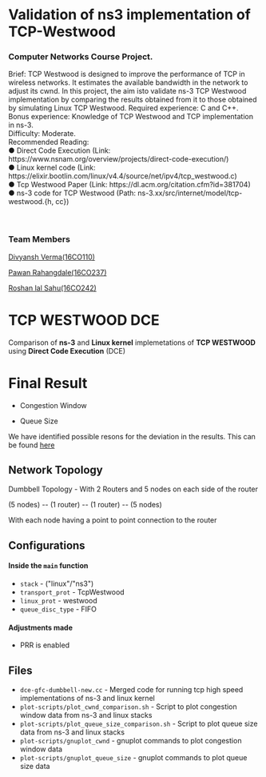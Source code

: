 # Validation of ns3 implementation of TCP-Westwood
<h3>Computer Networks Course Project.</h3>
Brief: TCP Westwood is designed to improve the performance of TCP in wireless networks. It estimates the available bandwidth in the network to adjust its cwnd. In this project, the aim isto validate ns-3 TCP Westwood implementation by comparing the results obtained from it to those obtained by simulating Linux TCP Westwood.
Required experience: C and C++. <br>
Bonus experience: Knowledge of TCP Westwood and TCP implementation in ns-3. <br>
Difficulty: Moderate.<br>
Recommended Reading: <br> ● Direct Code Execution (Link: https://www.nsnam.org/overview/projects/direct-code-execution/) <br>
● Linux kernel code (Link: https://elixir.bootlin.com/linux/v4.4/source/net/ipv4/tcp_westwood.c) <br>
● Tcp Westwood Paper (Link: ​https://dl.acm.org/citation.cfm?id=381704) <br>
● ns-3 code for TCP Westwood (Path: ns-3.xx/src/internet/model/tcp-westwood.{h, cc})
<br>
<br>
<br>
<h3>Team Members</h3>
<a href="https://github.com/failedcoder12/">Divyansh Verma(16CO110)</a><br>

<a href="https://github.com/PawanR730">Pawan Rahangdale(16CO237)</a><br>

<a href="https://github.com/roshanls1997">Roshan lal Sahu(16CO242)</a><br>

# TCP WESTWOOD DCE

Comparison of **ns-3** and **Linux kernel** implemetations of **TCP WESTWOOD** using **Direct Code Execution** (DCE)

# Final Result

- Congestion Window

- Queue Size

We have identified possible resons for the deviation in the results. This can be found [here]()

## Network Topology
Dumbbell Topology - With 2 Routers and 5 nodes on each side of the router

(5 nodes) -- (1 router) -- (1 router) -- (5 nodes)

With each node having a point to point connection to the router


## Configurations
#### Inside the `main` function
- `stack` - ("linux"/"ns3")
- `transport_prot` - TcpWestwood
- `linux_prot` - westwood
- `queue_disc_type` - FIFO

#### Adjustments made
- PRR is enabled

## Files
- `dce-gfc-dumbbell-new.cc` - Merged code for running tcp high speed implementations of ns-3 and linux kernel
- `plot-scripts/plot_cwnd_comparison.sh` - Script to plot congestion window data from ns-3 and linux stacks 
- `plot-scripts/plot_queue_size_comparison.sh` - Script to plot queue size data from ns-3 and linux stacks  
- `plot-scripts/gnuplot_cwnd` - gnuplot commands to plot congestion window data
- `plot-scripts/gnuplot_queue_size` - gnuplot commands to plot queue size data
